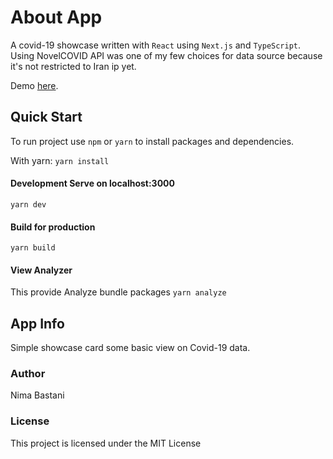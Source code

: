 # About App

A covid-19 showcase written with `React` using `Next.js` and `TypeScript`. Using NovelCOVID API was one of my few choices for data source because it's not restricted to Iran ip yet.

Demo [here](https://covidinfo-nima.vercel.app).
## Quick Start
To run project use `npm` or `yarn` to install packages and dependencies.

With yarn: `yarn install`

#### Development Serve on localhost:3000

`yarn dev`

#### Build for production

`yarn build`

#### View Analyzer

This provide Analyze bundle packages `yarn analyze`

## App Info

Simple showcase card some basic view on Covid-19 data.

### Author

Nima Bastani
### License

This project is licensed under the MIT License
